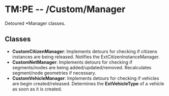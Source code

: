 # TM:PE -- /Custom/Manager
Detoured *Manager classes.
## Classes
- **CustomCitizenManager**: Implements detours for checking if citizens instances are being released. Notifies the ExtCitizenInstanceManager.
- **CustomNetManager**: Implements detours for checking if segments/nodes are being added/updated/removed. Recalculates segment/node geometries if necessary.
- **CustomVehicleManager**: Implements detours for checking if vehicles are begin created/released. Determines the **ExtVehicleType** of a vehicle as soon as it is created. 